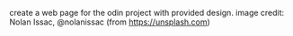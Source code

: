 create a web page for the odin project with provided design.
image credit: Nolan Issac, @nolanissac (from https://unsplash.com)
